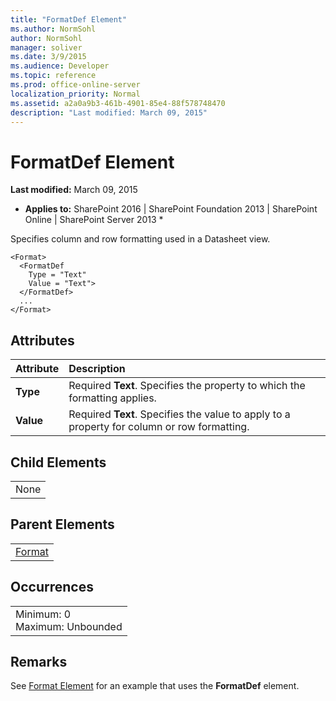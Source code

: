 ```yaml
---
title: "FormatDef Element"
ms.author: NormSohl
author: NormSohl
manager: soliver
ms.date: 3/9/2015
ms.audience: Developer
ms.topic: reference
ms.prod: office-online-server
localization_priority: Normal
ms.assetid: a2a0a9b3-461b-4901-85e4-88f578748470
description: "Last modified: March 09, 2015"
---
```


# FormatDef Element

 **Last modified:** March 09, 2015 
  
 * **Applies to:** SharePoint 2016 | SharePoint Foundation 2013 | SharePoint Online | SharePoint Server 2013 * 
  
Specifies column and row formatting used in a Datasheet view.
  
```
<Format>
  <FormatDef
    Type = "Text"
    Value = "Text">
  </FormatDef>
  ...
</Format>
```

## Attributes

|**Attribute**|**Description**|
|:-----|:-----|
|**Type** <br/> |Required **Text**. Specifies the property to which the formatting applies.  <br/> |
|**Value** <br/> |Required **Text**. Specifies the value to apply to a property for column or row formatting.  <br/> |
   
## Child Elements

||
|:-----|
|None |
   
## Parent Elements

||
|:-----|
|[Format](http://msdn.microsoft.com/library/55dae1d8-d415-445c-8c6c-5d9a1b140b6%28Office.15%29.aspx)|
   
## Occurrences

||
|:-----|
|Minimum: 0  <br/> Maximum: Unbounded  <br/> |
   
## Remarks

See [Format Element](format-element.md) for an example that uses the **FormatDef** element. 
  

